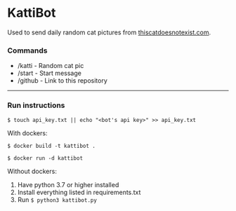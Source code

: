 # KattiBot

Used to send daily random cat pictures from [thiscatdoesnotexist.com](https://thiscatdoesnotexist.com/).

### Commands
- /katti  - Random cat pic
- /start  - Start message
- /github - Link to this repository

---


### Run instructions
`$ touch api_key.txt || echo "<bot's api key>" >> api_key.txt`

With dockers:

`$ docker build -t kattibot .` 

`$ docker run -d kattibot`

Without dockers:
1. Have python 3.7 or higher installed
1. Install everything listed in requirements.txt
2. Run `$ python3 kattibot.py`
